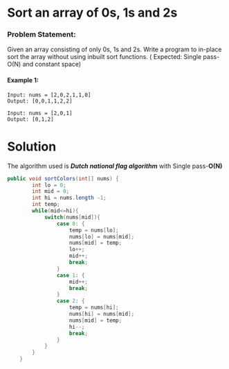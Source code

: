 # Sort an array of 0s, 1s and 2s
### Problem Statement:
Given an array consisting of only 0s, 1s and 2s. Write a program to in-place sort the array without using inbuilt sort functions. ( Expected: Single pass-O(N) and constant space)

#### Example 1:
```
Input: nums = [2,0,2,1,1,0]
Output: [0,0,1,1,2,2]

Input: nums = [2,0,1]
Output: [0,1,2]
```

# Solution
The algorithm used is **_Dutch national flag algorithm_** with Single pass-**O(N)**
```java
public void sortColors(int[] nums) {
        int lo = 0;
        int mid = 0;
        int hi = nums.length -1;
        int temp;
        while(mid<=hi){
            switch(nums[mid]){
                case 0: {
                    temp = nums[lo];
                    nums[lo] = nums[mid];
                    nums[mid] = temp;
                    lo++;
                    mid++;
                    break;
                }
                case 1: {
                    mid++;
                    break;
                }
                case 2: {
                    temp = nums[hi];
                    nums[hi] = nums[mid];
                    nums[mid] = temp;
                    hi--;
                    break;
                }
            }
        }
    }
```
